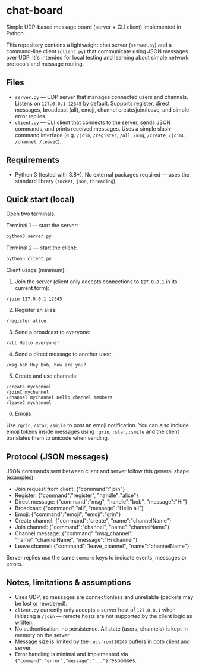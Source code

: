 # chat-board

Simple UDP-based message board (server + CLI client) implemented in Python.

This repository contains a lightweight chat server (`server.py`) and a command-line client (`client.py`) that communicate using JSON messages over UDP. It's intended for local testing and learning about simple network protocols and message routing.

## Files

- `server.py` — UDP server that manages connected users and channels. Listens on `127.0.0.1:12345` by default. Supports register, direct messages, broadcast (all), emoji, channel create/join/leave, and simple error replies.
- `client.py` — CLI client that connects to the server, sends JSON commands, and prints received messages. Uses a simple slash-command interface (e.g. `/join`, `/register`, `/all`, `/msg`, `/create`, `/joinC`, `/channel`, `/leaveC`).

## Requirements

- Python 3 (tested with 3.8+). No external packages required — uses the standard library (`socket`, `json`, `threading`).

## Quick start (local)

Open two terminals.

Terminal 1 — start the server:

```bash
python3 server.py
```

Terminal 2 — start the client:

```bash
python3 client.py
```

Client usage (minimum):

1. Join the server (client only accepts connections to `127.0.0.1` in its current form):

```text
/join 127.0.0.1 12345
```

2. Register an alias:

```text
/register alice
```

3. Send a broadcast to everyone:

```text
/all Hello everyone!
```

4. Send a direct message to another user:

```text
/msg bob Hey Bob, how are you?
```

5. Create and use channels:

```text
/create mychannel
/joinC mychannel
/channel mychannel Hello channel members
/leaveC mychannel
```

6. Emojis

Use `/grin`, `/star`, `/smile` to post an emoji notification. You can also include emoji tokens inside messages using `:grin`, `:star`, `:smile` and the client translates them to unicode when sending.

## Protocol (JSON messages)

JSON commands sent between client and server follow this general shape (examples):

- Join request from client: {"command":"join"}
- Register: {"command":"register", "handle":"alice"}
- Direct message: {"command":"msg", "handle":"bob", "message":"Hi"}
- Broadcast: {"command":"all", "message":"Hello all"}
- Emoji: {"command":"emoji", "emoji":"grin"}
- Create channel: {"command":"create", "name":"channelName"}
- Join channel: {"command":"channel", "name":"channelName"}
- Channel message: {"command":"msg_channel", "name":"channelName", "message":"Hi channel"}
- Leave channel: {"command":"leave_channel", "name":"channelName"}

Server replies use the same `command` keys to indicate events, messages or errors.

## Notes, limitations & assumptions

- Uses UDP, so messages are connectionless and unreliable (packets may be lost or reordered).
- `client.py` currently only accepts a server host of `127.0.0.1` when initiating a `/join` — remote hosts are not supported by the client logic as written.
- No authentication, no persistence. All state (users, channels) is kept in memory on the server.
- Message size is limited by the `recvfrom(1024)` buffers in both client and server.
- Error handling is minimal and implemented via `{"command":"error","message":"..."}` responses.